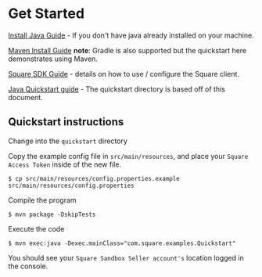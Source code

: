 # Get Started

[Install Java Guide](https://www.java.com/en/download/help/download_options.html) - If you don't have java already installed on your machine.

[Maven Install Guide](https://maven.apache.org/install.html)
**note**: Gradle is also supported but the quickstart here demonstrates using Maven. 

[Square SDK Guide](https://developer.squareup.com/docs/sdks/java/using-java-sdk) - details on how to use / configure the Square client.

[Java Quickstart guide](https://developer.squareup.com/docs/sdks/java/quick-start) - The quickstart directory is based off of this document.


## Quickstart instructions

Change into the `quickstart` directory

Copy the example config file in `src/main/resources`, and place your `Square Access Token` inside of the new file.

```
$ cp src/main/resources/config.properties.example src/main/resources/config.properties
```

Compile the program
```
$ mvn package -DskipTests
```

Execute the code
```
$ mvn exec:java -Dexec.mainClass="com.square.examples.Quickstart"
```

You should see your `Square Sandbox Seller account's` location logged in the console.